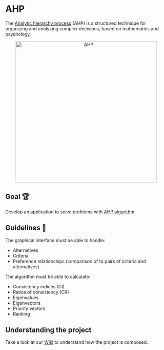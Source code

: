 # AHP 

The [Analytic hierarchy process](https://en.wikipedia.org/wiki/Analytic_hierarchy_process) (AHP) is a structured technique for organizing and analyzing complex decisions, based on mathematics and psychology.

<p align="center">
    <img alt="AHP" title="AHP" src="http://i.imgur.com/ZyKktpD.png" width="440">
</p>




## Goal 🏆

Develop an application to solve problems with [AHP algorithm](https://www.pmi.org/learning/library/analytic-hierarchy-process-prioritize-projects-6608).



## Guidelines 🧾

The graphical interface must be able to handle:

* Alternatives
* Criteria
* Preference relationships (comparison of to pairs of criteria and alternatives)



The algorithm must be able to calculate:

* Consistency indices (CI)
* Ratios of consistency (CR)
* Eigenvalues
* Eigenvectors
* Priority vectors
* Ranking



## Understanding the project 

Take a look at our [Wiki](https://github.com/manuelalferez/ahp/wiki/Documentation) to understand how the project is composed. 

